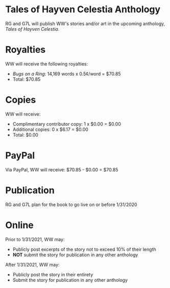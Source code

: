 # Tales of Hayven Celestia Anthology
RG and G7L will publish WW's stories and/or art in the upcoming anthology, *Tales of Hayven Celestia.*
# Royalties
WW will receive the following royalties:
* *Bugs on a Ring*: 14,169 words x 0.5¢/word = $70.85
* Total: $70.85
# Copies
WW will receive:
* Complimentary contributor copy: 1 x $0.00 = $0.00
* Additional copies: 0 x $6.17 = $0.00
* Total: $0.00
# PayPal
Via PayPal, WW will receive: $70.85 - $0.00 = $70.85
# Publication
RG and G7L plan for the book to go live on or before 1/31/2020
# Online
Prior to 1/31/2021, WW may:
* Publicly post excerpts of the story not to exceed 10% of their length
* **NOT** submit the story for publication in any other anthology

After 1/31/2021, WW may:
* Publicly post the story in their entirety
* Submit the story for publication in any other anthology
